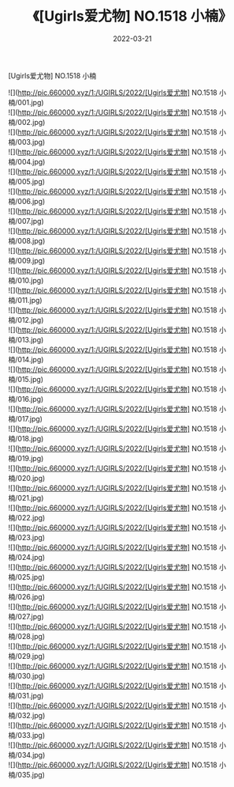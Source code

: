 ﻿---
layout: post
title:  《[Ugirls爱尤物] NO.1518 小楠》
date:   2022-03-21
img: http://pic.660000.xyz/1:/UGIRLS/2022/[Ugirls爱尤物] NO.1518 小楠/000.jpg
categories: [美女, 清纯, 唯美]
---

[Ugirls爱尤物] NO.1518 小楠

 ![](http://pic.660000.xyz/1:/UGIRLS/2022/[Ugirls爱尤物] NO.1518 小楠/001.jpg) <br>![](http://pic.660000.xyz/1:/UGIRLS/2022/[Ugirls爱尤物] NO.1518 小楠/002.jpg) <br>![](http://pic.660000.xyz/1:/UGIRLS/2022/[Ugirls爱尤物] NO.1518 小楠/003.jpg) <br>![](http://pic.660000.xyz/1:/UGIRLS/2022/[Ugirls爱尤物] NO.1518 小楠/004.jpg) <br>![](http://pic.660000.xyz/1:/UGIRLS/2022/[Ugirls爱尤物] NO.1518 小楠/005.jpg) <br>![](http://pic.660000.xyz/1:/UGIRLS/2022/[Ugirls爱尤物] NO.1518 小楠/006.jpg) <br>![](http://pic.660000.xyz/1:/UGIRLS/2022/[Ugirls爱尤物] NO.1518 小楠/007.jpg) <br>![](http://pic.660000.xyz/1:/UGIRLS/2022/[Ugirls爱尤物] NO.1518 小楠/008.jpg) <br>![](http://pic.660000.xyz/1:/UGIRLS/2022/[Ugirls爱尤物] NO.1518 小楠/009.jpg) <br>![](http://pic.660000.xyz/1:/UGIRLS/2022/[Ugirls爱尤物] NO.1518 小楠/010.jpg) <br>![](http://pic.660000.xyz/1:/UGIRLS/2022/[Ugirls爱尤物] NO.1518 小楠/011.jpg) <br>![](http://pic.660000.xyz/1:/UGIRLS/2022/[Ugirls爱尤物] NO.1518 小楠/012.jpg) <br>![](http://pic.660000.xyz/1:/UGIRLS/2022/[Ugirls爱尤物] NO.1518 小楠/013.jpg) <br>![](http://pic.660000.xyz/1:/UGIRLS/2022/[Ugirls爱尤物] NO.1518 小楠/014.jpg) <br>![](http://pic.660000.xyz/1:/UGIRLS/2022/[Ugirls爱尤物] NO.1518 小楠/015.jpg) <br>![](http://pic.660000.xyz/1:/UGIRLS/2022/[Ugirls爱尤物] NO.1518 小楠/016.jpg) <br>![](http://pic.660000.xyz/1:/UGIRLS/2022/[Ugirls爱尤物] NO.1518 小楠/017.jpg) <br>![](http://pic.660000.xyz/1:/UGIRLS/2022/[Ugirls爱尤物] NO.1518 小楠/018.jpg) <br>![](http://pic.660000.xyz/1:/UGIRLS/2022/[Ugirls爱尤物] NO.1518 小楠/019.jpg) <br>![](http://pic.660000.xyz/1:/UGIRLS/2022/[Ugirls爱尤物] NO.1518 小楠/020.jpg) <br>![](http://pic.660000.xyz/1:/UGIRLS/2022/[Ugirls爱尤物] NO.1518 小楠/021.jpg) <br>![](http://pic.660000.xyz/1:/UGIRLS/2022/[Ugirls爱尤物] NO.1518 小楠/022.jpg) <br>![](http://pic.660000.xyz/1:/UGIRLS/2022/[Ugirls爱尤物] NO.1518 小楠/023.jpg) <br>![](http://pic.660000.xyz/1:/UGIRLS/2022/[Ugirls爱尤物] NO.1518 小楠/024.jpg) <br>![](http://pic.660000.xyz/1:/UGIRLS/2022/[Ugirls爱尤物] NO.1518 小楠/025.jpg) <br>![](http://pic.660000.xyz/1:/UGIRLS/2022/[Ugirls爱尤物] NO.1518 小楠/026.jpg) <br>![](http://pic.660000.xyz/1:/UGIRLS/2022/[Ugirls爱尤物] NO.1518 小楠/027.jpg) <br>![](http://pic.660000.xyz/1:/UGIRLS/2022/[Ugirls爱尤物] NO.1518 小楠/028.jpg) <br>![](http://pic.660000.xyz/1:/UGIRLS/2022/[Ugirls爱尤物] NO.1518 小楠/029.jpg) <br>![](http://pic.660000.xyz/1:/UGIRLS/2022/[Ugirls爱尤物] NO.1518 小楠/030.jpg) <br>![](http://pic.660000.xyz/1:/UGIRLS/2022/[Ugirls爱尤物] NO.1518 小楠/031.jpg) <br>![](http://pic.660000.xyz/1:/UGIRLS/2022/[Ugirls爱尤物] NO.1518 小楠/032.jpg) <br>![](http://pic.660000.xyz/1:/UGIRLS/2022/[Ugirls爱尤物] NO.1518 小楠/033.jpg) <br>![](http://pic.660000.xyz/1:/UGIRLS/2022/[Ugirls爱尤物] NO.1518 小楠/034.jpg) <br>![](http://pic.660000.xyz/1:/UGIRLS/2022/[Ugirls爱尤物] NO.1518 小楠/035.jpg) <br>